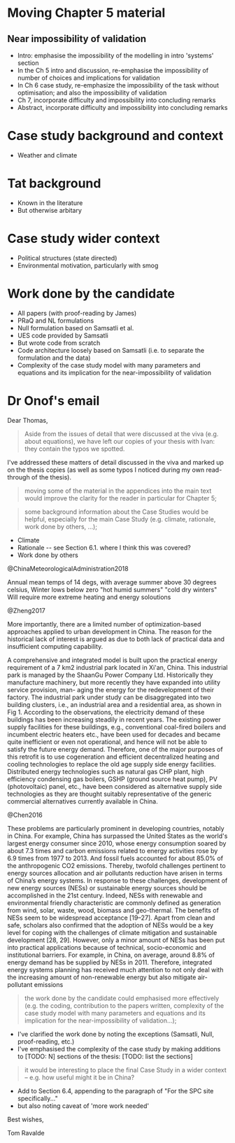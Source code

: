 # Moving Chapter 5 material

## Near impossibility of validation

- Intro: emphasise the impossibility of the modelling in intro 'systems' section
- In the Ch 5 intro and discussion, re-emphasise the impossibility of number of choices and implications for validation
- In Ch 6 case study, re-emphasize the impossibility of the task without optimisation; and also the impossibility of validation
- Ch 7, incorporate difficulty and impossibility into concluding remarks
- Abstract, incorporate difficulty and impossibility into concluding remarks

# Case study background and context

- Weather and climate

# Tat background

- Known in the literature
- But otherwise arbitary

# Case study wider context

- Political structures (state directed)
- Environmental motivation, particularly with smog

# Work done by the candidate

- All papers (with proof-reading by James)
- PRaQ and NL formulations
- Null formulation based on Samsatli et al.
- UES code provided by Samsatli
- But wrote code from scratch
- Code architecture loosely based on Samsatli (i.e. to separate the formulation and the data)
- Complexity of the case study model with many parameters and equations and its implication for the near-impossibility of validation

# Dr Onof's email

Dear Thomas,

 

> Aside from the issues of detail that were discussed at the viva (e.g. about equations), we have left our copies of your thesis with Ivan: they contain the typos we spotted.

I've addressed these matters of detail discussed in the viva and marked up on the thesis copies (as well as some typos I noticed during my own read-through of the thesis).
 

> moving some of the material in the appendices into the main text would improve the clarity for the reader in particular for Chapter 5;

> some background information about the Case Studies would be helpful, especially for the main Case Study (e.g. climate, rationale, work done by others, …);

- Climate
- Rationale -- see Section 6.1. where I think this was covered?
- Work done by others

@ChinaMeteorologicalAdministration2018

Annual mean temps of 14 degs, with average summer above 30 degrees celsius, 
Winter lows below zero
"hot humid summers"
"cold dry winters"
Will require more extreme heating and energy soloutions

@Zheng2017

More importantly, there are a limited number of optimization-based approaches applied to urban development in China. The reason for the historical lack of interest is argued as due to both lack of practical data and insufficient computing capability.

A comprehensive and integrated model is built upon the practical energy requirement of a 7 km2 industrial park located in Xi'an, China. This industrial park is managed by the ShaanGu Power Company Ltd. Historically they manufacture machinery, but more recently they have expanded into utility service provision, man- aging the energy for the redevelopment of their factory. The industrial park under study can be disaggregated into two building clusters, i.e., an industrial area and a residential area, as shown in Fig 1. According to the observations, the electricity demand of these buildings has been increasing steadily in recent years. The existing power supply facilities for these buildings, e.g., conventional coal-fired boilers and incumbent electric heaters etc., have been used for decades and became quite inefficient or even not operational, and hence will not be able to satisfy the future energy demand. Therefore, one of the major purposes of this retrofit is to use cogeneration and efficient decentralized heating and cooling technologies to replace the old age supply side energy facilities. Distributed energy technologies such as natural gas CHP plant, high efficiency condensing gas boilers, GSHP (ground source heat pump), PV (photovoltaic) panel, etc., have been considered as alternative supply side technologies as they are thought suitably representative of the generic commercial alternatives currently available in China.

@Chen2016

These problems are particularly prominent in developing countries, notably in China. For example, China has surpassed the United States as the world's largest energy consumer since 2010, whose energy consumption soared by about 7.3 times and carbon emissions related to energy activities rose by 6.9 times from 1977 to 2013. And fossil fuels accounted for about 85.0% of the anthropogenic CO2 emissions. Thereby, twofold challenges pertinent to energy sources allocation and air pollutants reduction have arisen in terms of China’s energy systems. In response to these challenges, development of new energy sources (NESs) or sustainable energy sources should be accomplished in the 21st century. Indeed, NESs with renewable and environmental friendly characteristic are commonly defined as generation from wind, solar, waste, wood, biomass and geo-thermal. The benefits of NESs seem to be widespread acceptance [19–27]. Apart from clean and safe, scholars also confirmed that the adoption of NESs would be a key level for coping with the challenges of climate mitigation and sustainable development [28, 29]. However, only a minor amount of NESs has been put into practical applications because of technical, socio-economic and institutional barriers. For example, in China, on average, around 8.8% of energy demand has be supplied by NESs in 2011. Therefore, integrated energy systems planning has received much attention to not only deal with the increasing amount of non-renewable energy but also mitigate air-pollutant emissions


> the work done by the candidate could emphasised more effectively (e.g. the coding, contribution to the papers written, complexity of the case study model with many parameters and equations and its implication for the near-impossibility of validation...);

- I've clarified the work done by noting the exceptions (Samsatli, Null, proof-reading, etc.)
- I've emphasised the complexity of the case study by making additions to [TODO: N] sections of the thesis:
 [TODO: list the sections]

> it would be interesting to place the final Case Study in a wider context – e.g. how useful might it be in China?

- Add to Section 6.4, appending to the paragraph of "For the SPC site specifically..."
- but also noting caveat of 'more work needed'

Best wishes,

Tom Ravalde
